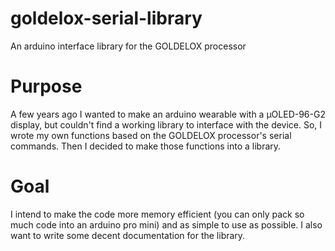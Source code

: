 # goldelox-serial-library
An arduino interface library for the GOLDELOX processor

# Purpose
A few years ago I wanted to make an arduino wearable with a µOLED-96-G2 display, but couldn't find a working library to interface with the device.
So, I wrote my own functions based on the GOLDELOX processor's serial commands.
Then I decided to make those functions into a library.

# Goal
I intend to make the code more memory efficient (you can only pack so much code into an arduino pro mini) and as simple to use as possible.
I also want to write some decent documentation for the library.
